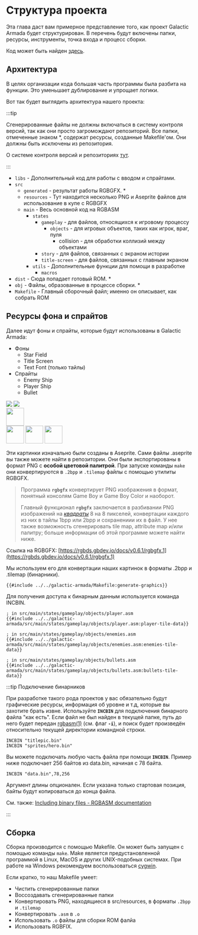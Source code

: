 # Структура проекта

Эта глава даст вам примерное представление того, как проект Galactic Armada будет структурирован. В перечень будут включены папки, ресурсы, инструменты, точка входа и процесс сборки.

Код может быть найден [здесь](https://github.com/gbdev/gb-asm-tutorial/tree/master/galactic-armada).

## Архитектура

В целях организации кода большая часть программы была разбита на функции. Это уменьшает дублирование и упрощает логики.

Вот так будет выглядить архитектура нашего проекта:

:::tip

Сгенерированные файлы не должны включаться в систему контроля версий, так как они просто загромождают репозиторий. Все папки, отмеченные знаком \*, содержат ресурсы, созданные Makefile'ом. Они должны быть исключены из репозитория.

О системе контроля версий и репозиториях [тут](https://git-scm.com/book/ru/v2/%D0%92%D0%B2%D0%B5%D0%B4%D0%B5%D0%BD%D0%B8%D0%B5-%D0%9E-%D1%81%D0%B8%D1%81%D1%82%D0%B5%D0%BC%D0%B5-%D0%BA%D0%BE%D0%BD%D1%82%D1%80%D0%BE%D0%BB%D1%8F-%D0%B2%D0%B5%D1%80%D1%81%D0%B8%D0%B9).

:::

- `libs` - Дополнительный код для работы с вводом и спрайтами.
- `src`
  - `generated` - результат работы RGBGFX. \*
  - `resources` - Тут находится несколько PNG и Aseprite файлов для использование в купе с RGBGFX
  - `main` - Весь основной код на RGBASM
    - `states`
      - `gameplay` - для файлов, относящихся к игровому процессу
        - `objects` - для игровых объектов, таких как игрок, враг, пуля
          - collision - для обработки коллизий между объектами
      - `story` - для файлов, связанных с экраном истории
      - `title-screen` - для файлов, связанных с главным экраном
    - `utils` - Дополнительные функции для помощи в разработке
      - `macros`
- `dist` - Сюда попадает готовый ROM. \*
- `obj` - Файлы, образованные в процессе сборки. \*
- `Makefile` - Главный сборочный файл; именно он описывает, как собрать ROM

## Ресурсы фона и спрайтов

Далее идут фоны и спрайты, которые будут использованы в Galactic Armada:

- Фоны
  - Star Field
  - Title Screen
  - Text Font (только тайлы)
- Спрайты
  - Enemy Ship
  - Player Ship
  - Bullet

<img class="pixelated" src="../assets/part3/img/star-field.png">

<img class="pixelated" src="../assets/part3/img/title-screen.png">

<br>

<img class="pixelated" src="../assets/part3/img/text-font.png" height="48px">

<br>

<img class="pixelated sprites" src="../assets/part3/img/player-ship.png" height="48px">

<img class="pixelated sprites" src="../assets/part3/img/enemy-ship.png" height="48px">

<img class="pixelated sprites" src="../assets/part3/img/bullet.png" height="48x">


Эти картинки изначально были созданы в Aseprite. Сами файлы .aseprite вы также можете найти в репозитории. Они были экспортированы в формат PNG с **особой цветовой палитрой**. При запуске команды `make` они конвертируются в `.2bpp` и `.tilemap` файлы с помощью утилиты RGBGFX.

> Программа **`rgbgfx`** конвертирует PNG изображения в формат, понятный консолям Game Boy и Game Boy Color и наоборот.
>
> Главный функционал **`rgbgfx`** заключается в разбивании PNG изображений на *[квадраты](https://rgbds.gbdev.io/docs/v0.6.1/rgbgfx.1#squares)* 8 на 8 пикселей, конвертации каждого из них в тайлы 1bpp или 2bpp и сохранениии их в файл. У нее также возможность сгенерировать tile map, attribute map и/или палитру; больше информации об этой программе можете найти ниже.

Ссылка на RGBGFX: [https://rgbds.gbdev.io/docs/v0.6.1/rgbgfx.1](https://rgbds.gbdev.io/docs/v0.6.1/rgbgfx.1)

Мы используем его для конвертации наших картинок в форматы .2bpp и .tilemap (бинарники).

```bash,linenos,start={{#line_no_of "" ../../galactic-armada/Makefile:generate-graphics}}
{{#include ../../galactic-armada/Makefile:generate-graphics}}
```

Для получения доступа к бинарным данным используется команда INCBIN.

```rgbasm
; in src/main/states/gameplay/objects/player.asm
{{#include ../../galactic-armada/src/main/states/gameplay/objects/player.asm:player-tile-data}}

; in src/main/states/gameplay/objects/enemies.asm
{{#include ../../galactic-armada/src/main/states/gameplay/objects/enemies.asm:enemies-tile-data}}

; in src/main/states/gameplay/objects/bullets.asm
{{#include ../../galactic-armada/src/main/states/gameplay/objects/bullets.asm:bullets-tile-data}}
```

:::tip Подключение бинарников

При разработке такого рода проектов у вас обязательно будут графические ресурсы, информация об уровне и т.д, которые вы захотите брать извне. Используйте **`INCBIN`** для подключения бинарного файла "как есть". Если файл не был найден в текущей папке, путь до него будет передан [rgbasm(1)](https://rgbds.gbdev.io/docs/v0.6.1/rgbasm.1) (см. флаг **`-i`**), и поиск будет произведён относительно текущей директории командной строки.

```
INCBIN "titlepic.bin"
INCBIN "sprites/hero.bin"
```

Вы можете подключать любую часть файла при помощи **`INCBIN`**. Пример ниже подключает 256 байтов из data.bin, начиная с 78 байта.

```
INCBIN "data.bin",78,256
```

Аргумент длины опционален. Если указана только стартовая позиция, байты будут копироваться до конца файла.

См. также: [Including binary files - RGBASM documentation](https://rgbds.gbdev.io/docs/v0.6.1/rgbasm.5#Including_binary_files)

:::

## Сборка

Сборка производится с помощью Makefile. Он может быть запущен с помощью команды `make`. Make является предустановленной программой в Linux, MacOS и других UNIX-подобных системах. При работе на Windows рекомендуем воспользоваться [cygwin](https://www.cygwin.com/).

Если кратко, то наш Makefile умеет:

- Чистить сгенерированные папки
- Воссоздавать сгенерированные папки
- Конвертировать PNG, находящиеся в src/resources, в форматы `.2bpp` и `.tilemap`
- Конвертировать `.asm` в `.o`
- Использовать `.o` файлы для сборки ROM фалйа
- Использовать RGBFIX.
